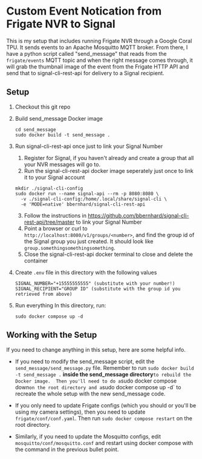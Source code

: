# Custom Event Notication from Frigate NVR to Signal
This is my setup that includes running Frigate NVR through a Google Coral TPU. It sends events to an Apache Mosquitto MQTT broker.  From there, I have a python script called "send_message" that reads from the `frigate/events` MQTT topic and when the right message comes through, it will grab the thumbnail image of the event from the Frigate HTTP API and send that to signal-cli-rest-api for delivery to a Signal recipient.

## Setup

1. Checkout this git repo

2. Build send_message Docker image
    ```
   cd send_message
   sudo docker build -t send_message .
   ```

3. Run signal-cli-rest-api once just to link your Signal Number
    1. Register for Signal, if you haven't already and create a group that all your NVR messages will go to.
    2. Run the signal-cli-rest-api docker image seperately just once to link it to your Signal account
     ```
     mkdir ./signal-cli-config
     sudo docker run --name signal-api --rm -p 8080:8080 \
       -v ./signal-cli-config:/home/.local/share/signal-cli \
       -e 'MODE=native' bbernhard/signal-cli-rest-api
     ```
   3. Follow the instructions in https://github.com/bbernhard/signal-cli-rest-api/tree/master to link your Signal Number
   4. Point a browser or curl to `http://localhost:8080/v1/groups/<number>`, and find the group id of the Signal group you just created.  It should look like `group.somethingsomethingsomething`.
   5. Close the signal-cli-rest-api docker terminal to close and delete the container

4. Create `.env` file in this directory with the following values
   ```
   SIGNAL_NUMBER="+15555555555" (substitute with your number!)
   SIGNAL_RECIPIENT="GROUP ID" (substitute with the group id you retrieved from above)
   ```

5. Run everything
In this directory, run:
   ```
   sudo docker compose up -d
   ```

## Working with the Setup
If you need to change anything in this setup, here are some helpful info.

* If you need to modify the send_message script, edit the `send_message/send_message.py` file.  Remember to run `sudo docker build -t send_message .` __inside the send_message directory__` to rebuild the Docker image.  Then you'll need to do a `sudo docker compose down` on the root directory and a `sudo docker compose up -d` to recreate the whole setup with the new send_message code.

* If you only need to update Frigate configs (which you should or you'll be using my camera settings), then you need to update `frigate/conf/conf.yaml`.  Then run `sudo docker compose restart` on the root directory.

* Similarly, if you need to update the Mosquitto configs, edit `mosquitto/conf/mosquitto.conf` and restart using docker compose with the command in the previous bullet point.


